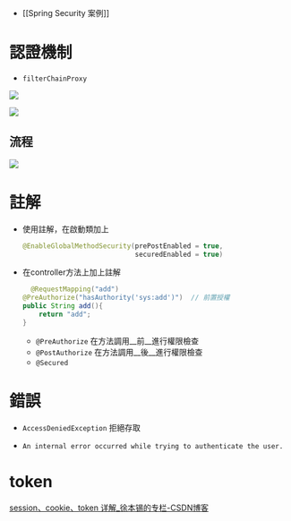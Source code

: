 

- [[Spring Security 案例]]

# 認證機制
- `filterChainProxy` 


![](https://i.imgur.com/jLANIZG.png)


![](https://i.imgur.com/zIk8GWX.png)

## 流程
![](https://i.imgur.com/MVWb0mg.png)










# 註解
- 使用註解，在啟動類加上
	```java
	@EnableGlobalMethodSecurity(prePostEnabled = true, 
								securedEnabled = true) 
	```
- 在controller方法上加上註解
	```java
	  @RequestMapping("add")
    @PreAuthorize("hasAuthority('sys:add')")  // 前置授權
    public String add(){
        return "add";
    }
	```
	- `@PreAuthorize` 在方法調用__前__進行權限檢查
	- `@PostAuthorize` 在方法調用__後__進行權限檢查
	- `@Secured` 
	



# 錯誤
- `AccessDeniedException` 拒絕存取

- `An internal error occurred while trying to authenticate the user.`













# token
[session、cookie、token 详解_徐本锡的专栏-CSDN博客](https://blog.csdn.net/xubenxismile/article/details/92838749?ops_request_misc=%257B%2522request%255Fid%2522%253A%2522162999283616780271588264%2522%252C%2522scm%2522%253A%252220140713.130102334.pc%255Fall.%2522%257D&request_id=162999283616780271588264&biz_id=0&utm_medium=distribute.pc_search_result.none-task-blog-2~all~first_rank_v2~rank_v29-1-92838749.pc_search_result_cache&utm_term=Token&spm=1018.2226.3001.4187)

